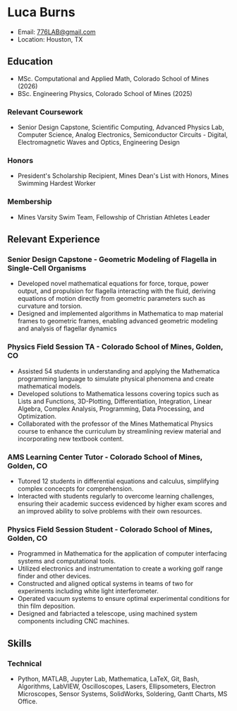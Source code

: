 # **Luca Burns**
- Email: 776LAB@gmail.com
- Location: Houston, TX

##  **Education**
- MSc. Computational and Applied Math, Colorado School of Mines (2026)
- BSc. Engineering Physics, Colorado School of Mines (2025)

###  **Relevant Coursework**
- Senior Design Capstone, Scientific Computing, Advanced Physics Lab, Computer Science, Analog Electronics, Semiconductor Circuits - Digital, Electromagnetic Waves and Optics, Engineering Design

### **Honors**
- President's Scholarship Recipient, Mines Dean's List with Honors, Mines Swimming Hardest Worker

### **Membership**
- Mines Varsity Swim Team, Fellowship of Christian Athletes Leader

## **Relevant Experience**

### **Senior Design Capstone** - Geometric Modeling of Flagella in Single-Cell Organisms
- Developed novel mathematical equations for force, torque, power output, and propulsion for flagella interacting with the fluid, deriving equations of motion directly from geometric parameters such as curvature and torsion.
- Designed and implemented algorithms in Mathematica to map material frames to geometric frames, enabling advanced geometric modeling and analysis of flagellar dynamics

### **Physics Field Session TA** - Colorado School of Mines, Golden, CO
- Assisted 54 students in understanding and applying the Mathematica programming language to simulate physical phenomena and create mathematical models.
- Developed solutions to Mathematica lessons covering topics such as Lists and Functions, 3D-Plotting, Differentiation, Integration, Linear Algebra, Complex Analysis, Programming, Data Processing, and Optimization.
- Collaborated with the professor of the Mines Mathematical Physics course to enhance the curriculum by streamlining review material and incorporating new textbook content.

### **AMS Learning Center Tutor** - Colorado School of Mines, Golden, CO
- Tutored 12 students in differential equations and calculus, simplifying complex concecpts for comprehension.
- Interacted with students regularly to overcome learning challenges, ensuring their academic success evidenced by higher exam scores and an improved ability to solve problems with their own resources.

### **Physics Field Session Student** - Colorado School of Mines, Golden, CO
- Programmed in Mathematica for the application of computer interfacing systems and computational tools.
- Utilized electronics and instrumentation to create a working golf range finder and other devices.
- Constructed and aligned optical systems in teams of two for experiments including white light interferometer.
- Operated vacuum systems to ensure optimal experimental conditions for thin film deposition.
- Designed and fabriacted a telescope, using machined system components including CNC machines.

## **Skills**

### **Technical**
- Python, MATLAB, Jupyter Lab, Mathematica, LaTeX, Git, Bash, Algorithms, LabVIEW, Oscilloscopes, Lasers, Ellipsometers, Electron Microscopes, Sensor Systems, SolidWorks, Soldering, Gantt Charts, MS Office.
